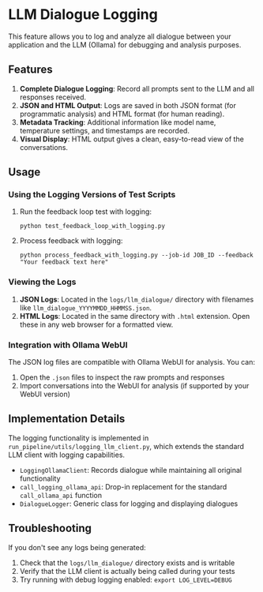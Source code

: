 # LLM Dialogue Logging

This feature allows you to log and analyze all dialogue between your application and the LLM (Ollama) for debugging and analysis purposes.

## Features

1. **Complete Dialogue Logging**: Record all prompts sent to the LLM and all responses received.
2. **JSON and HTML Output**: Logs are saved in both JSON format (for programmatic analysis) and HTML format (for human reading).
3. **Metadata Tracking**: Additional information like model name, temperature settings, and timestamps are recorded.
4. **Visual Display**: HTML output gives a clean, easy-to-read view of the conversations.

## Usage

### Using the Logging Versions of Test Scripts

1. Run the feedback loop test with logging:
   ```
   python test_feedback_loop_with_logging.py
   ```

2. Process feedback with logging:
   ```
   python process_feedback_with_logging.py --job-id JOB_ID --feedback "Your feedback text here"
   ```

### Viewing the Logs

1. **JSON Logs**: Located in the `logs/llm_dialogue/` directory with filenames like `llm_dialogue_YYYYMMDD_HHMMSS.json`.
2. **HTML Logs**: Located in the same directory with `.html` extension. Open these in any web browser for a formatted view.

### Integration with Ollama WebUI

The JSON log files are compatible with Ollama WebUI for analysis. You can:

1. Open the `.json` files to inspect the raw prompts and responses
2. Import conversations into the WebUI for analysis (if supported by your WebUI version)

## Implementation Details

The logging functionality is implemented in `run_pipeline/utils/logging_llm_client.py`, which extends the standard LLM client with logging capabilities.

- `LoggingOllamaClient`: Records dialogue while maintaining all original functionality
- `call_logging_ollama_api`: Drop-in replacement for the standard `call_ollama_api` function
- `DialogueLogger`: Generic class for logging and displaying dialogues

## Troubleshooting

If you don't see any logs being generated:

1. Check that the `logs/llm_dialogue/` directory exists and is writable
2. Verify that the LLM client is actually being called during your tests
3. Try running with debug logging enabled: `export LOG_LEVEL=DEBUG`
